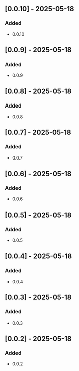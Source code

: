## [0.0.10] - 2025-05-18

### Added
- 0.0.10

## [0.0.9] - 2025-05-18

### Added
- 0.0.9

## [0.0.8] - 2025-05-18

### Added
- 0.0.8

## [0.0.7] - 2025-05-18

### Added
- 0.0.7

## [0.0.6] - 2025-05-18

### Added
- 0.0.6

## [0.0.5] - 2025-05-18

### Added
- 0.0.5

## [0.0.4] - 2025-05-18

### Added
- 0.0.4

## [0.0.3] - 2025-05-18

### Added
- 0.0.3

## [0.0.2] - 2025-05-18

### Added
- 0.0.2

